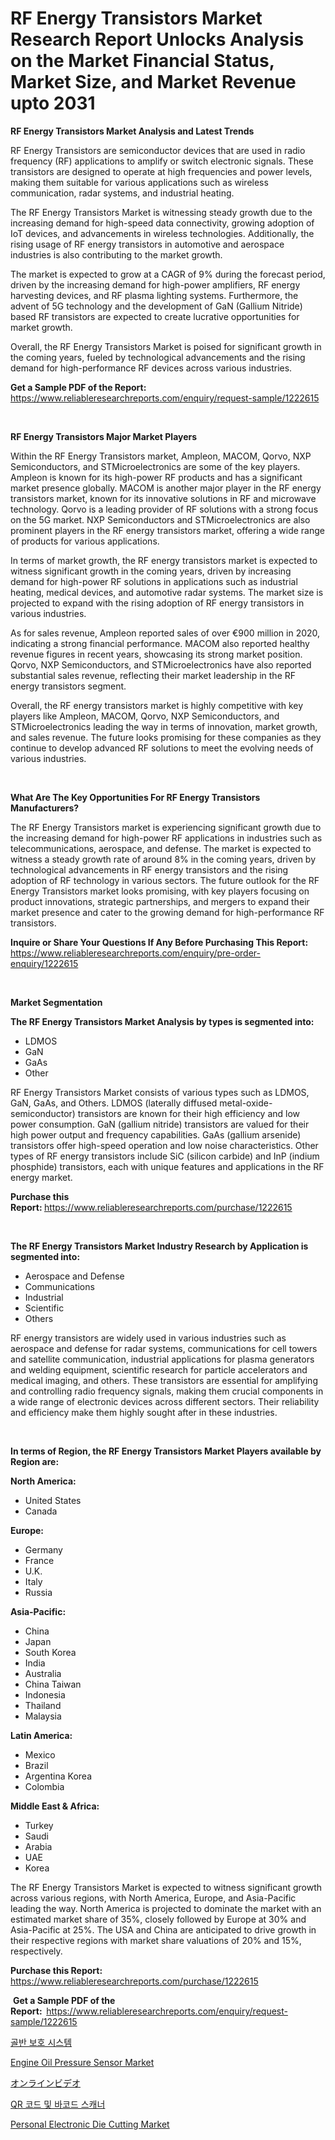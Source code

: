 <p><h1>RF Energy Transistors Market Research Report Unlocks Analysis on the Market Financial Status, Market Size, and Market Revenue upto 2031</h1></p><p><strong>RF Energy Transistors Market Analysis and Latest Trends</strong></p>
<p><p>RF Energy Transistors are semiconductor devices that are used in radio frequency (RF) applications to amplify or switch electronic signals. These transistors are designed to operate at high frequencies and power levels, making them suitable for various applications such as wireless communication, radar systems, and industrial heating.</p><p>The RF Energy Transistors Market is witnessing steady growth due to the increasing demand for high-speed data connectivity, growing adoption of IoT devices, and advancements in wireless technologies. Additionally, the rising usage of RF energy transistors in automotive and aerospace industries is also contributing to the market growth.</p><p>The market is expected to grow at a CAGR of 9% during the forecast period, driven by the increasing demand for high-power amplifiers, RF energy harvesting devices, and RF plasma lighting systems. Furthermore, the advent of 5G technology and the development of GaN (Gallium Nitride) based RF transistors are expected to create lucrative opportunities for market growth.</p><p>Overall, the RF Energy Transistors Market is poised for significant growth in the coming years, fueled by technological advancements and the rising demand for high-performance RF devices across various industries.</p></p>
<p><strong>Get a Sample PDF of the Report:&nbsp;</strong> <a href="https://www.reliableresearchreports.com/enquiry/request-sample/1222615">https://www.reliableresearchreports.com/enquiry/request-sample/1222615</a></p>
<p>&nbsp;</p>
<p><strong>RF Energy Transistors Major Market Players</strong></p>
<p><p>Within the RF Energy Transistors market, Ampleon, MACOM, Qorvo, NXP Semiconductors, and STMicroelectronics are some of the key players. Ampleon is known for its high-power RF products and has a significant market presence globally. MACOM is another major player in the RF energy transistors market, known for its innovative solutions in RF and microwave technology. Qorvo is a leading provider of RF solutions with a strong focus on the 5G market. NXP Semiconductors and STMicroelectronics are also prominent players in the RF energy transistors market, offering a wide range of products for various applications.</p><p>In terms of market growth, the RF energy transistors market is expected to witness significant growth in the coming years, driven by increasing demand for high-power RF solutions in applications such as industrial heating, medical devices, and automotive radar systems. The market size is projected to expand with the rising adoption of RF energy transistors in various industries.</p><p>As for sales revenue, Ampleon reported sales of over €900 million in 2020, indicating a strong financial performance. MACOM also reported healthy revenue figures in recent years, showcasing its strong market position. Qorvo, NXP Semiconductors, and STMicroelectronics have also reported substantial sales revenue, reflecting their market leadership in the RF energy transistors segment.</p><p>Overall, the RF energy transistors market is highly competitive with key players like Ampleon, MACOM, Qorvo, NXP Semiconductors, and STMicroelectronics leading the way in terms of innovation, market growth, and sales revenue. The future looks promising for these companies as they continue to develop advanced RF solutions to meet the evolving needs of various industries.</p></p>
<p>&nbsp;</p>
<p><strong>What Are The Key Opportunities For RF Energy Transistors Manufacturers?</strong></p>
<p><p>The RF Energy Transistors market is experiencing significant growth due to the increasing demand for high-power RF applications in industries such as telecommunications, aerospace, and defense. The market is expected to witness a steady growth rate of around 8% in the coming years, driven by technological advancements in RF energy transistors and the rising adoption of RF technology in various sectors. The future outlook for the RF Energy Transistors market looks promising, with key players focusing on product innovations, strategic partnerships, and mergers to expand their market presence and cater to the growing demand for high-performance RF transistors.</p></p>
<p><strong>Inquire or Share Your Questions If Any Before Purchasing This Report:</strong> <a href="https://www.reliableresearchreports.com/enquiry/pre-order-enquiry/1222615">https://www.reliableresearchreports.com/enquiry/pre-order-enquiry/1222615</a></p>
<p>&nbsp;</p>
<p><strong>Market Segmentation</strong></p>
<p><strong>The RF Energy Transistors Market Analysis by types is segmented into:</strong></p>
<p><ul><li>LDMOS</li><li>GaN</li><li>GaAs</li><li>Other</li></ul></p>
<p><p>RF Energy Transistors Market consists of various types such as LDMOS, GaN, GaAs, and Others. LDMOS (laterally diffused metal-oxide-semiconductor) transistors are known for their high efficiency and low power consumption. GaN (gallium nitride) transistors are valued for their high power output and frequency capabilities. GaAs (gallium arsenide) transistors offer high-speed operation and low noise characteristics. Other types of RF energy transistors include SiC (silicon carbide) and InP (indium phosphide) transistors, each with unique features and applications in the RF energy market.</p></p>
<p><strong>Purchase this Report:&nbsp;</strong><a href="https://www.reliableresearchreports.com/purchase/1222615">https://www.reliableresearchreports.com/purchase/1222615</a></p>
<p>&nbsp;</p>
<p><strong>The RF Energy Transistors Market Industry Research by Application is segmented into:</strong></p>
<p><ul><li>Aerospace and Defense</li><li>Communications</li><li>Industrial</li><li>Scientific</li><li>Others</li></ul></p>
<p><p>RF energy transistors are widely used in various industries such as aerospace and defense for radar systems, communications for cell towers and satellite communication, industrial applications for plasma generators and welding equipment, scientific research for particle accelerators and medical imaging, and others. These transistors are essential for amplifying and controlling radio frequency signals, making them crucial components in a wide range of electronic devices across different sectors. Their reliability and efficiency make them highly sought after in these industries.</p></p>
<p>&nbsp;</p>
<p><strong>In terms of Region, the RF Energy Transistors Market Players available by Region are:</strong></p>
<p>
    <p> <strong> North America: </strong>
        <ul>
            <li>United States</li>
            <li>Canada</li>
        </ul>
        </p> 
    <p> <strong> Europe: </strong>
        <ul>
            <li>Germany</li>
            <li>France</li>
            <li>U.K.</li>
            <li>Italy</li>
            <li>Russia</li>
        </ul>
        </p> 
    <p> <strong> Asia-Pacific: </strong>
        <ul>
            <li>China</li>
            <li>Japan</li>
            <li>South Korea</li>
            <li>India</li>
            <li>Australia</li>
            <li>China Taiwan</li>
            <li>Indonesia</li>
            <li>Thailand</li>
            <li>Malaysia</li>
        </ul>
        </p> 
    <p> <strong> Latin America: </strong>
        <ul>
            <li>Mexico</li>
            <li>Brazil</li>
            <li>Argentina Korea</li>
            <li>Colombia</li>
        </ul>
        </p> 
    <p> <strong> Middle East & Africa: </strong>
        <ul>
            <li>Turkey</li>
            <li>Saudi</li>
            <li>Arabia</li>
            <li>UAE</li>
            <li>Korea</li>
        </ul>
    </p>
    </p>
<p><p>The RF Energy Transistors Market is expected to witness significant growth across various regions, with North America, Europe, and Asia-Pacific leading the way. North America is projected to dominate the market with an estimated market share of 35%, closely followed by Europe at 30% and Asia-Pacific at 25%. The USA and China are anticipated to drive growth in their respective regions with market share valuations of 20% and 15%, respectively.</p></p>
<p><strong>Purchase this Report: </strong><a href="https://www.reliableresearchreports.com/purchase/1222615">https://www.reliableresearchreports.com/purchase/1222615</a></p>
<p>&nbsp;<strong>Get a Sample PDF of the Report:&nbsp;&nbsp;</strong><a href="https://www.reliableresearchreports.com/enquiry/request-sample/1222615">https://www.reliableresearchreports.com/enquiry/request-sample/1222615</a></p>
<p><strong></strong></p>
<p><p><a href="https://github.com/GabrielBlanda5656/Market-Research-Report-List-1/blob/main/946396313465.md">골반 보호 시스템</a></p><p><a href="https://issuu.com/reportprime-2/docs/engine-oil-pressure-sensor-market-size-2030.pptx">Engine Oil Pressure Sensor Market</a></p><p><a href="https://github.com/lrlmopnhwd79300/Market-Research-Report-List-1/blob/main/803791814328.md">オンラインビデオ</a></p><p><a href="https://github.com/vsckjg50460/Market-Research-Report-List-1/blob/main/121906413464.md">QR 코드 및 바코드 스캐너</a></p><p><a href="https://github.com/Hazelklievgspy6vdcsmu106w/Market-Research-Report-List-1/blob/main/personal-electronic-die-cutting-market.md">Personal Electronic Die Cutting Market</a></p></p>